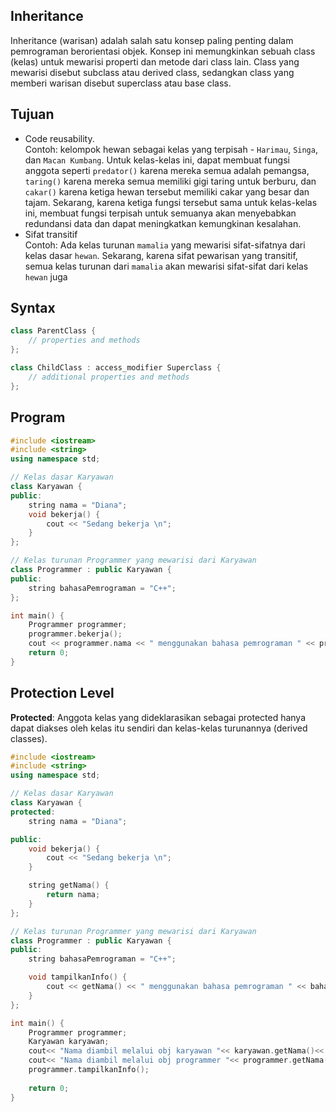 ## Inheritance

Inheritance (warisan) adalah salah satu konsep paling penting dalam pemrograman berorientasi objek. Konsep ini memungkinkan sebuah class (kelas) untuk mewarisi properti dan metode dari class lain. Class yang mewarisi disebut subclass atau derived class, sedangkan class yang memberi warisan disebut superclass atau base class.

## Tujuan
- Code reusability. \
Contoh: kelompok hewan sebagai kelas yang terpisah - `Harimau`, `Singa`, dan `Macan Kumbang`. Untuk kelas-kelas ini, dapat membuat fungsi anggota seperti `predator()` karena mereka semua adalah pemangsa, `taring()` karena mereka semua memiliki gigi taring untuk berburu, dan `cakar()` karena ketiga hewan tersebut memiliki cakar yang besar dan tajam.  Sekarang, karena ketiga fungsi tersebut sama untuk kelas-kelas ini, membuat fungsi terpisah untuk semuanya akan menyebabkan redundansi data dan dapat meningkatkan kemungkinan kesalahan.
- Sifat transitif\
Contoh: Ada kelas turunan `mamalia` yang mewarisi sifat-sifatnya dari kelas dasar `hewan`. Sekarang, karena sifat pewarisan yang transitif, semua kelas turunan dari `mamalia` akan mewarisi sifat-sifat dari kelas `hewan` juga

## Syntax
```c++
class ParentClass {
    // properties and methods
};

class ChildClass : access_modifier Superclass {
    // additional properties and methods
};
```

## Program
```c++
#include <iostream>
#include <string>
using namespace std;

// Kelas dasar Karyawan
class Karyawan {
public:
    string nama = "Diana";
    void bekerja() {
        cout << "Sedang bekerja \n";
    }
};

// Kelas turunan Programmer yang mewarisi dari Karyawan
class Programmer : public Karyawan {
public:
    string bahasaPemrograman = "C++";
};

int main() {
    Programmer programmer;
    programmer.bekerja();
    cout << programmer.nama << " menggunakan bahasa pemrograman " << programmer.bahasaPemrograman << endl;
    return 0;
}

```

## Protection Level
**Protected**: Anggota kelas yang dideklarasikan sebagai protected hanya dapat diakses oleh kelas itu sendiri dan kelas-kelas turunannya (derived classes).
```c++
#include <iostream>
#include <string>
using namespace std;

// Kelas dasar Karyawan
class Karyawan {
protected:
    string nama = "Diana";

public:
    void bekerja() {
        cout << "Sedang bekerja \n";
    }

    string getNama() {
        return nama;
    }
};

// Kelas turunan Programmer yang mewarisi dari Karyawan
class Programmer : public Karyawan {
public:
    string bahasaPemrograman = "C++";

    void tampilkanInfo() {
        cout << getNama() << " menggunakan bahasa pemrograman " << bahasaPemrograman << endl;
    }
};

int main() {
    Programmer programmer;
    Karyawan karyawan;
    cout<< "Nama diambil melalui obj karyawan "<< karyawan.getNama()<< endl;
    cout<< "Nama diambil melalui obj programmer "<< programmer.getNama()<< endl;
    programmer.tampilkanInfo();
    
    return 0;
}


```
